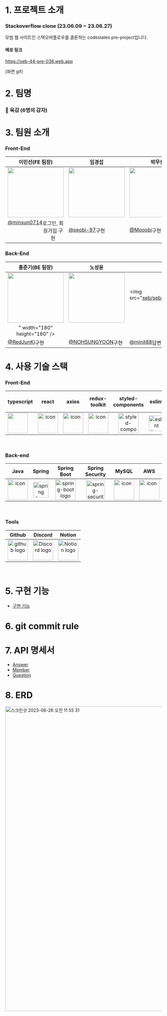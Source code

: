 # 1. 프로젝트 소개

### Stackoverflow clone (23.06.09 ~ 23.06.27)

모범 웹 사이트인 스택오버플로우를 클론하는 codestates pre-project입니다.

#### 배포 링크

https://seb-44-pre-036.web.app

(화면 gif)

# 2. 팀명

### 🥔 육감 (6명의 감자)

# 3. 팀원 소개
### Front-End

| 이민선(FE 팀장) | 임경섭 | 박무생 |
| :---: | :---: | :---: |
| <div style="display: flex; align-items: flex-start;"><img src="https://encrypted-tbn0.gstatic.com/images?q=tbn:ANd9GcTz-wTg3-H0qZ1B181BryQTgT3DGYI5cMYQkgA4xfsdfZk1bT9pPTy41gwouEI3Xdoe-3Y&usqp=CAU" width="180" height="160" /></div> | <div style="display: flex; align-items: flex-start;"><img src="https://encrypted-tbn2.gstatic.com/images?q=tbn:ANd9GcTefSLki2J70ZFDaHCZqDcqywZ_guCfO1w-Py9cWp_rpuxd7I78" width="180" height="160" /></div> | <div style="display: flex; align-items: flex-start;"><img src="" width="180" height="160" /></div> |
| <div style="display: flex; align-items: flex-start;"><span><a href="https://github.com/minsun0714">@minsun0714</a></span><br/><span>로그인, 회원가입 구현</span></div> | <div style="display: flex; align-items: flex-start;"><span><a href="https://github.com/seobi-97">@seobi-97</a></span><br/><span>구현</span></div> | <div style="display: flex; align-items: flex-start;"><span><a href="https://github.com/Mooobi">@Mooobi</a></span><br/><span>구현</span></div> |

### Back-End

| 홍준기(BE 팀장) | 노성윤 | 최민환 |
| :---: | :---: | :---: |
| <div style="display: flex; align-items: flex-start;"><img src="https://encrypted-tbn0.gstatic.com/images?q=tbn:ANd9GcRb9zYIdoA5wcBFTNLCD1BqzZu4Wq4IcGy0O2HtkiRm1sfZf48D" width="180" height="160" /></div> | <div style="display: flex; align-items: flex-start;"><img src="https://encrypted-tbn2.gstatic.com/images?q=tbn:ANd9GcQmGXk6TyhpardoBaUXe_C_6hMXcal_A2UrOC-mNbLTNbUuG2Mu" width="180" height="160" /></div> | <div style="display: flex; align-items: flex-start;"><img src="https://github.com/codestates-seb/seb44_pre_036/assets/108858620/27cd2161-5bdb-4642-a5e5-f3791302f986
" width="180" height="160" /></div> |
| <div style="display: flex; align-items: flex-start;"><span><a href="https://github.com/RedJunKi">@RedJunKi</a></span><br/><span>구현</span></div> | <div style="display: flex; align-items: flex-start;"><span><a href="https://github.com/NOHSUNGYOON">@NOHSUNGYOON</a></span><br/><span>구현</span></div> | <div style="display: flex; align-items: flex-start;"><span><a href="https://github.com/minit88">@minit88</a></span><br/><span>답변(Answer) 구현</span></div> |

# 4. 사용 기술 스택
### Front-End


| typescript | react | axios | redux-toolkit | styled-components | eslint | prettier | react-quill | vite | react-query |   react hook form   | firebase |   react router dom   |
| :---: | :---: | :---: | :---: | :---: | :---: | :---: | :--: | :---: | :---: | :----------------------------------------------------------: | :---: | :----------------------------------------------------------: |
| <div style="display: flex; align-items: flex-start;"><img src="https://static.codenary.co.kr/framework_logo/typescript.png" width="65" height="65" /></div> | <div style="display: flex; align-items: flex-start;"><img src="https://techstack-generator.vercel.app/react-icon.svg" alt="icon" width="65" height="65" /></div> | <div style="display: flex; align-items: flex-start;"><img src="https://axios-http.com/assets/logo.svg" alt="icon" width="65" height="65" /></div> | <div style="display: flex; align-items: flex-start;"><img src="https://repository-images.githubusercontent.com/347723622/92065800-865a-11eb-9626-dff3cb7fef55" alt="icon" width="65" height="65" /></div> | <img alt="styled-components logo" src="https://www.styled-components.com/atom.png" width="65" height="65" ></div> | <img alt="eslint logo" src="https://techstack-generator.vercel.app/eslint-icon.svg" height="50" width="50"></div> | <div style="display: flex; align-items: flex-start;"><img alt="prettier logo" src="https://techstack-generator.vercel.app/prettier-icon.svg" width="65" height="65" ></div> | <div style="display: flex; align-items: flex-start;"><img src="https://user-images.githubusercontent.com/97720335/234840864-390cd0c3-151e-4143-8748-2fb03e26efe4.png" width="65" height="65" /></div> | <div style="display: flex; align-items: flex-start;"><img src="https://ko.vitejs.dev/logo.svg" width="65" height="65" /></div> | <div style="display: flex; align-items: flex-start;"><img src="https://static.codenary.co.kr/framework_logo/reactquery.png" width="65" height="65" /></div> | <div style="display: flex; align-items: flex-start;"><img src="https://cdn.discordapp.com/attachments/1121326294962012240/1122702369864564797/image.png" width="75" height="65" /></div> | <div style="display: flex; align-items: flex-start;"><img src="https://cdn.icon-icons.com/icons2/2699/PNG/512/firebase_logo_icon_171157.png" width="65" height="65" /></div> | <div style="display: flex; align-items: flex-start;"><img src="https://images.velog.io/images/cjy0029/post/1037984e-a895-4dfd-8ce5-0f3381b98845/reactrouter.jpeg" width="75" height="65" /></div> |

</br>

### Back-end
|   Java   |   Spring   |   Spring Boot   |   Spring Security   |   MySQL   |   AWS   |
| :----------------------------------------------------------: | :----------------------------------------------------------: | :----------------------------------------------------------: | :----------------------------------------------------------: | :----------------------------------------------------------: | :----------------------------------------------------------: |
| <div style="display: flex; align-items: flex-start;"><img src="https://techstack-generator.vercel.app/java-icon.svg" alt="icon" width="65" height="65" /></div> | <img alt="spring logo" src="https://www.vectorlogo.zone/logos/springio/springio-icon.svg" height="50" width="50" > | <img alt="spring-boot logo" src="https://t1.daumcdn.net/cfile/tistory/27034D4F58E660F616" width="65" height="65" > |  <img alt="spring-security logo" width="60px" src="https://camo.githubusercontent.com/923e99a57f8a456fdade5f65b35ada254be277612ddc991afb702d8dfd880d4f/68747470733a2f2f63646e2e73696d706c6569636f6e732e6f72672f737072696e677365637572697479" width="85" height=auto > | <div style="display: flex; align-items: flex-start;"><img src="https://techstack-generator.vercel.app/mysql-icon.svg" alt="icon" width="65" height="65" /></div> | <div style="display: flex; align-items: flex-start;"><img src="https://techstack-generator.vercel.app/aws-icon.svg" alt="icon" width="65" height="65" /></div> |

</br>

### Tools
| Github | Discord | Notion | 
| :--------: | :--------: | :------: |
| <img alt="github logo" src="https://techstack-generator.vercel.app/github-icon.svg" width="65" height="65"> | <img alt="Discord logo" src="https://assets-global.website-files.com/6257adef93867e50d84d30e2/62595384e89d1d54d704ece7_3437c10597c1526c3dbd98c737c2bcae.svg" height="65" width="65"> | <img alt="Notion logo" src="https://www.notion.so/cdn-cgi/image/format=auto,width=640,quality=100/front-static/shared/icons/notion-app-icon-3d.png" height="65" width="65"> |

</br>


# 5. 구현 기능
- [구현 기능](https://github.com/codestates-seb/seb44_pre_036/files/11862794/default.pdf)



# 6. git commit rule

# 7. API 명세서
- [Answer](https://www.notion.so/Answer-API-4254ca6c8a0c426b8eec861fcdc08313)
- [Member](https://www.notion.so/Membership-API-0f50de5b5e884b12b4d2d43c86b116e2)
- [Question](https://www.notion.so/Question-API-94f882bf6d824c1ba720200d65556d95)
# 8. ERD
<img width="981" alt="스크린샷 2023-06-26 오전 11 55 31" src="https://github.com/codestates-seb/seb44_pre_036/assets/108858620/f9f11141-b925-4b1d-896c-2e5e1ad666c5">

